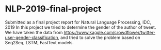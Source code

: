 # NLP-2019-final-project
Submitted as a final project report for Natural Language Processing, IDC, 2019
In this project we tried to determine the gender of the author of tweet.
We have taken the data from https://www.kaggle.com/crowdflower/twitter-user-gender-classification,
and tried to solve the problem based on Seq2Seq, LSTM, FastText models.

